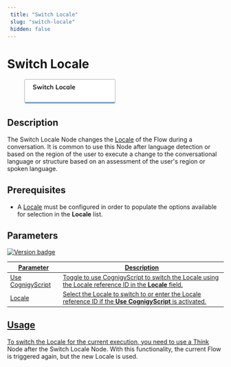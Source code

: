 ```yaml
---
 title: "Switch Locale" 
 slug: "switch-locale" 
 hidden: false 
---
```


# Switch Locale

<figure>
  <img class="image-center" src="../../../../../static/img/_assets/ai/resource/node-reference/logic/switch-locale.png" width="50%" />
</figure>

## Description

The Switch Locale Node changes the [Locale](../../translation-and-localization/localization.md) of the Flow during a conversation. It is common to use this Node after language detection or based on the region of the user to execute a change to the conversational language or structure based on an assessment of the user's region or spoken language. 

## Prerequisites

- A [Locale](../../translation-and-localization/localization.md) must be configured in order to populate the options available for selection in the **Locale** list.

## Parameters

<a href="../../../../release-notes/4.80.md" /><img src="https://img.shields.io/badge/Updated in-v4.80-blue.svg" alt="Version badge" />

| Parameter         | Description                                                                                                |
|-------------------|------------------------------------------------------------------------------------------------------------|
| Use CognigyScript | Toggle to use CognigyScript to switch the Locale using the Locale reference ID in the **Locale** field.    |
| Locale            | Select the Locale to switch to or enter the Locale reference ID if the **Use CognigyScript** is activated. |

## Usage

To switch the Locale for the current execution, you need to use a [Think](think.md) Node after the Switch Locale Node. With this functionality, the current Flow is triggered again, but the new Locale is used.
